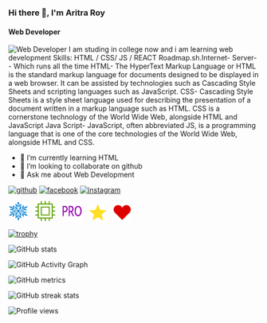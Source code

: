 ### Hi there 👋, I'm Aritra Roy
#### Web Developer
![Web Developer](https://analyticsinsight.b-cdn.net/wp-content/uploads/2020/11/Artificial-Intelligence-5.jpg)
I am studing in college now and i am learning web development
Skills:   HTML / CSS/ JS / REACT
Roadmap.sh.Internet-
 Server-- Which runs all the time
 HTML- The HyperText Markup Language or HTML is the standard markup language for documents designed to be displayed in a web browser. It can be assisted by technologies such as Cascading Style Sheets and scripting languages such as JavaScript.
 CSS- Cascading Style Sheets is a style sheet language used for describing the presentation of a document written in a markup language such as HTML. CSS is a cornerstone technology of the World Wide Web, alongside HTML and JavaScript
 Java Script- JavaScript, often abbreviated JS, is a programming language that is one of the core technologies of the World Wide Web, alongside HTML and CSS.
- 🌱 I’m currently learning HTML 
- 👯 I’m looking to collaborate on github 
- 💬 Ask me about Web Development 


[<img src='https://cdn.jsdelivr.net/npm/simple-icons@3.0.1/icons/github.svg' alt='github' height='40'>](https://github.com/SuvoAritra)  [<img src='https://cdn.jsdelivr.net/npm/simple-icons@3.0.1/icons/facebook.svg' alt='facebook' height='40'>](https://www.facebook.com//aritra.roysuvo)  [<img src='https://cdn.jsdelivr.net/npm/simple-icons@3.0.1/icons/instagram.svg' alt='instagram' height='40'>](https://www.instagram.com/_mr__roy__/)  

<a href='https://archiveprogram.github.com/'><img src='https://raw.githubusercontent.com/acervenky/animated-github-badges/master/assets/acbadge.gif' width='40' height='40'></a> <a href='https://docs.github.com/en/developers'><img src='https://raw.githubusercontent.com/acervenky/animated-github-badges/master/assets/devbadge.gif' width='40' height='40'></a> <a href='https://github.com/pricing'><img src='https://raw.githubusercontent.com/acervenky/animated-github-badges/master/assets/pro.gif' width='40' height='40'></a> <a href='https://stars.github.com/'><img src='https://raw.githubusercontent.com/acervenky/animated-github-badges/master/assets/starbadge.gif' width='35' height='35'></a> <a href='https://docs.github.com/en/github/supporting-the-open-source-community-with-github-sponsors'><img src='https://raw.githubusercontent.com/acervenky/animated-github-badges/master/assets/sponsorbadge.gif' width='35' height='35'></a> 

[![trophy](https://github-profile-trophy.vercel.app/?username=SuvoAritra)](https://github.com/ryo-ma/github-profile-trophy)

![GitHub stats](https://github-readme-stats.vercel.app/api?username=SuvoAritra&show_icons=true)  

![GitHub Activity Graph](https://activity-graph.herokuapp.com/graph?username=SuvoAritra)  

![GitHub metrics](https://metrics.lecoq.io/SuvoAritra)  

![GitHub streak stats](https://github-readme-streak-stats.herokuapp.com/?user=SuvoAritra)  

![Profile views](https://gpvc.arturio.dev/SuvoAritra)  

